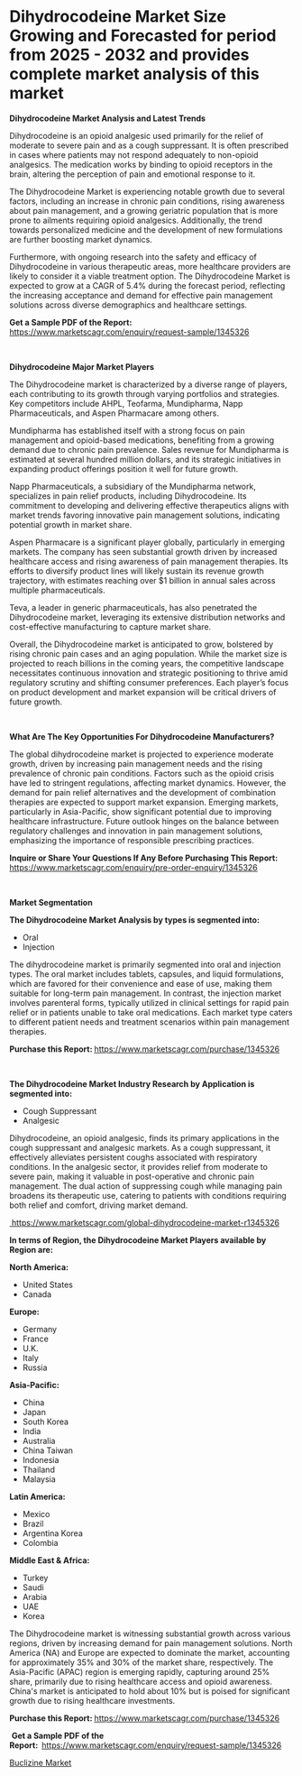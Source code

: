 <p><h1>Dihydrocodeine Market Size Growing and Forecasted for period from 2025 - 2032 and provides complete market analysis of this market</h1></p><p><strong>Dihydrocodeine Market Analysis and Latest Trends</strong></p>
<p><p>Dihydrocodeine is an opioid analgesic used primarily for the relief of moderate to severe pain and as a cough suppressant. It is often prescribed in cases where patients may not respond adequately to non-opioid analgesics. The medication works by binding to opioid receptors in the brain, altering the perception of pain and emotional response to it.</p><p>The Dihydrocodeine Market is experiencing notable growth due to several factors, including an increase in chronic pain conditions, rising awareness about pain management, and a growing geriatric population that is more prone to ailments requiring opioid analgesics. Additionally, the trend towards personalized medicine and the development of new formulations are further boosting market dynamics.</p><p>Furthermore, with ongoing research into the safety and efficacy of Dihydrocodeine in various therapeutic areas, more healthcare providers are likely to consider it a viable treatment option. The Dihydrocodeine Market is expected to grow at a CAGR of 5.4% during the forecast period, reflecting the increasing acceptance and demand for effective pain management solutions across diverse demographics and healthcare settings.</p></p>
<p><strong>Get a Sample PDF of the Report:&nbsp;</strong> <a href="https://www.marketscagr.com/enquiry/request-sample/1345326?utm_campaign=3166&utm_medium=2&utm_source=Github&utm_content=ia&utm_term=08032025&utm_id=dihydrocodeine">https://www.marketscagr.com/enquiry/request-sample/1345326</a></p>
<p>&nbsp;</p>
<p><strong>Dihydrocodeine Major Market Players</strong></p>
<p><p>The Dihydrocodeine market is characterized by a diverse range of players, each contributing to its growth through varying portfolios and strategies. Key competitors include AHPL, Teofarma, Mundipharma, Napp Pharmaceuticals, and Aspen Pharmacare among others. </p><p>Mundipharma has established itself with a strong focus on pain management and opioid-based medications, benefiting from a growing demand due to chronic pain prevalence. Sales revenue for Mundipharma is estimated at several hundred million dollars, and its strategic initiatives in expanding product offerings position it well for future growth.</p><p>Napp Pharmaceuticals, a subsidiary of the Mundipharma network, specializes in pain relief products, including Dihydrocodeine. Its commitment to developing and delivering effective therapeutics aligns with market trends favoring innovative pain management solutions, indicating potential growth in market share.</p><p>Aspen Pharmacare is a significant player globally, particularly in emerging markets. The company has seen substantial growth driven by increased healthcare access and rising awareness of pain management therapies. Its efforts to diversify product lines will likely sustain its revenue growth trajectory, with estimates reaching over $1 billion in annual sales across multiple pharmaceuticals.</p><p>Teva, a leader in generic pharmaceuticals, has also penetrated the Dihydrocodeine market, leveraging its extensive distribution networks and cost-effective manufacturing to capture market share. </p><p>Overall, the Dihydrocodeine market is anticipated to grow, bolstered by rising chronic pain cases and an aging population. While the market size is projected to reach billions in the coming years, the competitive landscape necessitates continuous innovation and strategic positioning to thrive amid regulatory scrutiny and shifting consumer preferences. Each player’s focus on product development and market expansion will be critical drivers of future growth.</p></p>
<p>&nbsp;</p>
<p><strong>What Are The Key Opportunities For Dihydrocodeine Manufacturers?</strong></p>
<p><p>The global dihydrocodeine market is projected to experience moderate growth, driven by increasing pain management needs and the rising prevalence of chronic pain conditions. Factors such as the opioid crisis have led to stringent regulations, affecting market dynamics. However, the demand for pain relief alternatives and the development of combination therapies are expected to support market expansion. Emerging markets, particularly in Asia-Pacific, show significant potential due to improving healthcare infrastructure. Future outlook hinges on the balance between regulatory challenges and innovation in pain management solutions, emphasizing the importance of responsible prescribing practices.</p></p>
<p><strong>Inquire or Share Your Questions If Any Before Purchasing This Report:</strong> <a href="https://www.marketscagr.com/enquiry/pre-order-enquiry/1345326?utm_campaign=3166&utm_medium=2&utm_source=Github&utm_content=ia&utm_term=08032025&utm_id=dihydrocodeine">https://www.marketscagr.com/enquiry/pre-order-enquiry/1345326</a></p>
<p>&nbsp;</p>
<p><strong>Market Segmentation</strong></p>
<p><strong>The Dihydrocodeine Market Analysis by types is segmented into:</strong></p>
<p><ul><li>Oral</li><li>Injection</li></ul></p>
<p><p>The dihydrocodeine market is primarily segmented into oral and injection types. The oral market includes tablets, capsules, and liquid formulations, which are favored for their convenience and ease of use, making them suitable for long-term pain management. In contrast, the injection market involves parenteral forms, typically utilized in clinical settings for rapid pain relief or in patients unable to take oral medications. Each market type caters to different patient needs and treatment scenarios within pain management therapies.</p></p>
<p><strong>Purchase this Report:&nbsp;</strong><a href="https://www.marketscagr.com/purchase/1345326?utm_campaign=3166&utm_medium=2&utm_source=Github&utm_content=ia&utm_term=08032025&utm_id=dihydrocodeine">https://www.marketscagr.com/purchase/1345326</a></p>
<p>&nbsp;</p>
<p><strong>The Dihydrocodeine Market Industry Research by Application is segmented into:</strong></p>
<p><ul><li>Cough Suppressant</li><li>Analgesic</li></ul></p>
<p><p>Dihydrocodeine, an opioid analgesic, finds its primary applications in the cough suppressant and analgesic markets. As a cough suppressant, it effectively alleviates persistent coughs associated with respiratory conditions. In the analgesic sector, it provides relief from moderate to severe pain, making it valuable in post-operative and chronic pain management. The dual action of suppressing cough while managing pain broadens its therapeutic use, catering to patients with conditions requiring both relief and comfort, driving market demand.</p></p>
<p><a href="https://www.marketscagr.com/global-dihydrocodeine-market-r1345326?utm_campaign=3166&utm_medium=2&utm_source=Github&utm_content=ia&utm_term=08032025&utm_id=dihydrocodeine">&nbsp;https://www.marketscagr.com/global-dihydrocodeine-market-r1345326</a></p>
<p><strong>In terms of Region, the Dihydrocodeine Market Players available by Region are:</strong></p>
<p>
    <p> <strong> North America: </strong>
        <ul>
            <li>United States</li>
            <li>Canada</li>
        </ul>
        </p> 
    <p> <strong> Europe: </strong>
        <ul>
            <li>Germany</li>
            <li>France</li>
            <li>U.K.</li>
            <li>Italy</li>
            <li>Russia</li>
        </ul>
        </p> 
    <p> <strong> Asia-Pacific: </strong>
        <ul>
            <li>China</li>
            <li>Japan</li>
            <li>South Korea</li>
            <li>India</li>
            <li>Australia</li>
            <li>China Taiwan</li>
            <li>Indonesia</li>
            <li>Thailand</li>
            <li>Malaysia</li>
        </ul>
        </p> 
    <p> <strong> Latin America: </strong>
        <ul>
            <li>Mexico</li>
            <li>Brazil</li>
            <li>Argentina Korea</li>
            <li>Colombia</li>
        </ul>
        </p> 
    <p> <strong> Middle East & Africa: </strong>
        <ul>
            <li>Turkey</li>
            <li>Saudi</li>
            <li>Arabia</li>
            <li>UAE</li>
            <li>Korea</li>
        </ul>
    </p>
    </p>
<p><p>The Dihydrocodeine market is witnessing substantial growth across various regions, driven by increasing demand for pain management solutions. North America (NA) and Europe are expected to dominate the market, accounting for approximately 35% and 30% of the market share, respectively. The Asia-Pacific (APAC) region is emerging rapidly, capturing around 25% share, primarily due to rising healthcare access and opioid awareness. China's market is anticipated to hold about 10% but is poised for significant growth due to rising healthcare investments.</p></p>
<p><strong>Purchase this Report: </strong><a href="https://www.marketscagr.com/purchase/1345326?utm_campaign=3166&utm_medium=2&utm_source=Github&utm_content=ia&utm_term=08032025&utm_id=dihydrocodeine">https://www.marketscagr.com/purchase/1345326</a></p>
<p>&nbsp;<strong>Get a Sample PDF of the Report:&nbsp;&nbsp;</strong><a href="https://www.marketscagr.com/enquiry/request-sample/1345326?utm_campaign=3166&utm_medium=2&utm_source=Github&utm_content=ia&utm_term=08032025&utm_id=dihydrocodeine">https://www.marketscagr.com/enquiry/request-sample/1345326</a></p>
<p><strong></strong></p>
<p><p><a href="https://github.com/saoneubeh8/Market-Research-Report-List-1/blob/main/buclizine-market.md?utm_campaign=3166&utm_medium=2&utm_source=Github&utm_content=ia&utm_term=08032025&utm_id=dihydrocodeine">Buclizine Market</a></p></p>